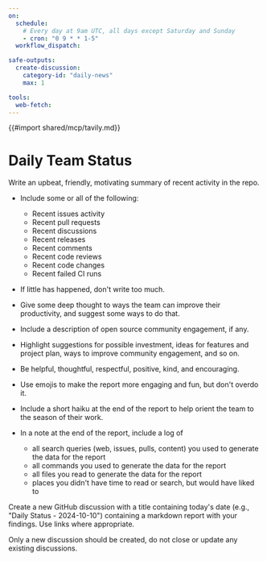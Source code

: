 ```yaml
---
on:
  schedule:
    # Every day at 9am UTC, all days except Saturday and Sunday
    - cron: "0 9 * * 1-5"
  workflow_dispatch:

safe-outputs:
  create-discussion:
    category-id: "daily-news"
    max: 1

tools:
  web-fetch:
---
```


{{#import shared/mcp/tavily.md}}

# Daily Team Status

Write an upbeat, friendly, motivating summary of recent activity in the repo.

- Include some or all of the following:
  * Recent issues activity
  * Recent pull requests
  * Recent discussions
  * Recent releases
  * Recent comments
  * Recent code reviews
  * Recent code changes
  * Recent failed CI runs

- If little has happened, don't write too much.

- Give some deep thought to ways the team can improve their productivity, and suggest some ways to do that.

- Include a description of open source community engagement, if any.

- Highlight suggestions for possible investment, ideas for features and project plan, ways to improve community engagement, and so on.

- Be helpful, thoughtful, respectful, positive, kind, and encouraging.

- Use emojis to make the report more engaging and fun, but don't overdo it.

- Include a short haiku at the end of the report to help orient the team to the season of their work.

- In a note at the end of the report, include a log of
  * all search queries (web, issues, pulls, content) you used to generate the data for the report
  * all commands you used to generate the data for the report
  * all files you read to generate the data for the report
  * places you didn't have time to read or search, but would have liked to

Create a new GitHub discussion with a title containing today's date (e.g., "Daily Status - 2024-10-10") containing a markdown report with your findings. Use links where appropriate.

Only a new discussion should be created, do not close or update any existing discussions.

